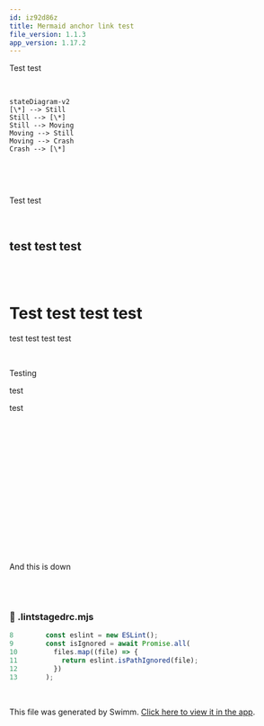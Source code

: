 ```yaml
---
id: iz92d86z
title: Mermaid anchor link test
file_version: 1.1.3
app_version: 1.17.2
---
```


Test test

<br/>

<!--MERMAID {width:100}-->
```mermaid
stateDiagram-v2
[\*] --> Still
Still --> [\*]
Still --> Moving
Moving --> Still
Moving --> Crash
Crash --> [\*]


```
<!--MCONTENT {content: "stateDiagram-v2<br/>\n\\[\\*\\] \\-\\-\\> Still<br/>\nStill \\-\\-\\> \\[\\*\\]<br/>\nStill \\-\\-\\> Moving<br/>\nMoving \\-\\-\\> Still<br/>\nMoving \\-\\-\\> Crash<br/>\nCrash \\-\\-\\> \\[\\*\\]<br/>\n\n<br/>"} --->

<br/>

<br/>

Test test

<br/>

## test test test

<br/>

<br/>

# Test test test test

test test test test

<br/>

Testing

test

test

<br/>

<br/>

<br/>

<br/>

<br/>

<br/>

<br/>

<br/>

<br/>

<br/>

<br/>

<br/>

<br/>

<br/>

And this is down

<br/>

<br/>


<!-- NOTE-swimm-snippet: the lines below link your snippet to Swimm -->
<!-- NOTE-swimm-repo ::veezvxCuzpPrRLLXWD2E:: -->
### 📄 .lintstagedrc.mjs
```mjs
8        const eslint = new ESLint();
9        const isIgnored = await Promise.all(
10         files.map((file) => {
11           return eslint.isPathIgnored(file);
12         })
13       );
```

<br/>

This file was generated by Swimm. [Click here to view it in the app](https://app.swimm.io/repos/Z2l0aHViJTNBJTNBc2hhdWwtdGVzdCUzQSUzQVNoYXVsQW1yYW5T/docs/iz92d86z).
